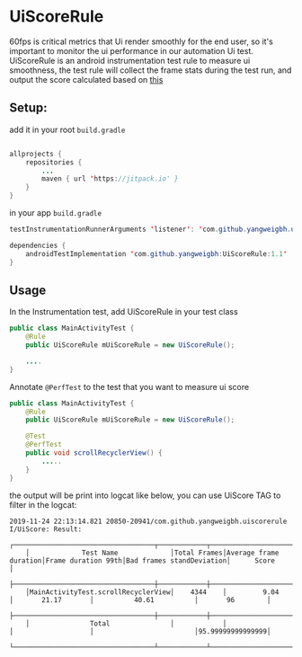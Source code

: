 # UiScoreRule

60fps is critical metrics that Ui render smoothly for the end user, so it's important to monitor the ui performance in our automation Ui test. UiScoreRule is an android instrumentation test rule to measure ui smoothness, the test rule will collect the frame stats during the test run, and output the score calculated based on [this](http://androidxref.com/9.0.0_r3/xref/frameworks/base/tests/JankBench/app/src/main/java/com/android/benchmark/results/UiBenchmarkResult.java#125)

###

## Setup:

add it in your root `build.gradle`

```java

allprojects {
    repositories {
        ...
        maven { url 'https://jitpack.io' }
    }
}
```
in your app `build.gradle`

```java
testInstrumentationRunnerArguments 'listener': 'com.github.yangweigbh.uiscore.TestListener'

dependencies {
    androidTestImplementation 'com.github.yangweigbh:UiScoreRule:1.1'
}

```

## Usage

In the Instrumentation test, add UiScoreRule in your test class

```java
public class MainActivityTest {
    @Rule
    public UiScoreRule mUiScoreRule = new UiScoreRule();

    ....
}
```

Annotate `@PerfTest` to the test that you want to measure ui score

```java
public class MainActivityTest {
    @Rule
    public UiScoreRule mUiScoreRule = new UiScoreRule();

    @Test
    @PerfTest
    public void scrollRecyclerView() {
        .....
    }
}
```
the output will be print into logcat like below, you can use UiScore TAG to filter in the logcat:

```
2019-11-24 22:13:14.821 20850-20941/com.github.yangweigbh.uiscorerule I/UiScore: Result: 
    ┌───────────────────────────────────┬────────────┬──────────────────────┬───────────────────┬─────────────────────────┬─────────────────┐
    │             Test Name             │Total Frames│Average frame duration│Frame duration 99th│Bad frames standDeviation│      Score      │
    ├───────────────────────────────────┼────────────┼──────────────────────┼───────────────────┼─────────────────────────┼─────────────────┤
    │MainActivityTest.scrollRecyclerView│    4344    │         9.04         │       21.17       │          40.61          │       96        │
    ├───────────────────────────────────┼────────────┼──────────────────────┼───────────────────┼─────────────────────────┼─────────────────┤
    │               Total               │            │                      │                   │                         │95.99999999999999│
    └───────────────────────────────────┴────────────┴──────────────────────┴───────────────────┴─────────────────────────┴─────────────────┘

```